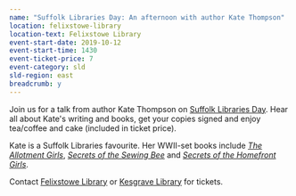 ```yaml
---
name: "Suffolk Libraries Day: An afternoon with author Kate Thompson"
location: felixstowe-library
location-text: Felixstowe Library
event-start-date: 2019-10-12
event-start-time: 1430
event-ticket-price: 7
event-category: sld
sld-region: east
breadcrumb: y
---
```


Join us for a talk from author Kate Thompson on [Suffolk Libraries Day](/suffolk-libraries-day/). Hear all about Kate's writing and books, get your copies signed and enjoy tea/coffee and cake (included in ticket price).

Kate is a Suffolk Libraries favourite. Her WWII-set books include [<cite>The Allotment Girls</cite>](https://suffolk.spydus.co.uk/cgi-bin/spydus.exe/ENQ/OPAC/BIBENQ?BRN=2336087), [<cite>Secrets of the Sewing Bee</cite>](https://suffolk.spydus.co.uk/cgi-bin/spydus.exe/ENQ/OPAC/BIBENQ?BRN=1923434) and [<cite>Secrets of the Homefront Girls</cite>](https://suffolk.spydus.co.uk/cgi-bin/spydus.exe/ENQ/OPAC/BIBENQ?BRN=2586747).

Contact [Felixstowe Library](/libraries/felixstowe-library/) or [Kesgrave Library](/kesgrave-library/) for tickets.
